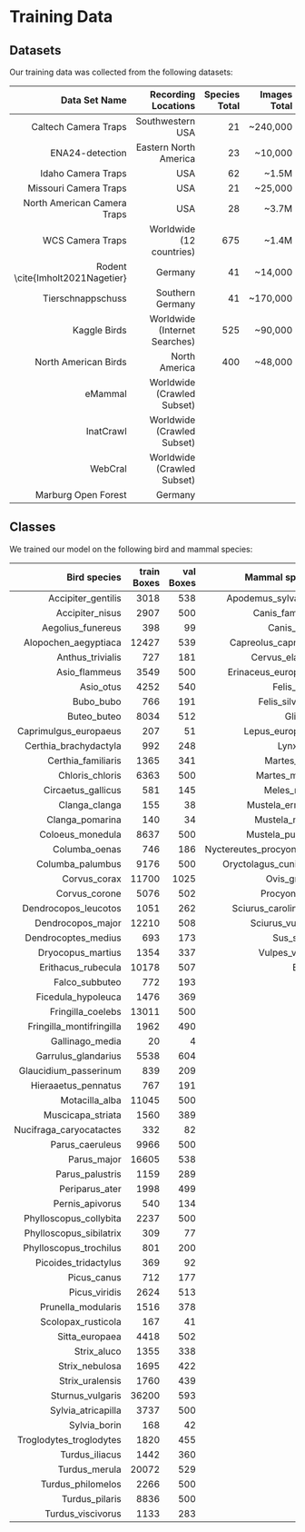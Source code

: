 # Training Data

## Datasets
Our training data was collected from the following datasets:

| Data Set Name                    | Recording Locations           | Species Total | Images Total | Relevant Species | Used Boxes | train Boxes | val/test Boxes |
|---------------------------------:|------------------------------:|--------------:|-------------:|-----------------:|-----------:|------------:|---------------:|
| Caltech Camera Traps             | Southwestern USA              | 21            | ~240,000     | 3                | 10,915     | 9,882       | 1,033          |
| ENA24-detection                  | Eastern North America         | 23            | ~10,000      | 5                | 2,232      | 1,788       | 444            |
| Idaho Camera Traps               | USA                           | 62            | ~1.5M        | 2                | 75,699     | 74,699      | 1000           |
| Missouri Camera Traps            | USA                           | 21            | ~25,000      | 8                | 11,517     | 9,768       | 1,749          |
| North American Camera Traps      | USA                           | 28            | ~3.7M        | 9                | 584,436    | 581,157     | 3,279          |
| WCS Camera Traps                 | Worldwide (12 countries)      | 675           | ~1.4M        | 7                | 10,820     | 9,805       | 1,015          |
| Rodent \cite{Imholt2021Nagetier} | Germany                       | 41            | ~14,000      | 25               | 14,327     | 12,645      | 1,682          |
| Tierschnappschuss                | Southern Germany              | 41            | ~170,000     | 18               | 140,635    | 135,675     | 4,960          |
| Kaggle Birds                     | Worldwide (Internet Searches) | 525           | ~90,000      | 6                | 1,104      | 886         | 218            |
| North American Birds             | North America                 | 400           | ~48,000      | 2                | 429        | 344         | 85             |
| eMammal                          | Worldwide (Crawled Subset)    |               |              | 16               | 13,485     | 11,140      | 2,345          |
| InatCrawl                        | Worldwide (Crawled Subset)    |               |              | 88               | 406,366    | 377,234     | 29,132         |
| WebCral                          | Worldwide (Crawled Subset)    |               |              | 7                | 1,414      | 1,135       | 279            |
| Marburg Open Forest              | Germany                       |               |              | 19               | 2,420      | 0           | 2,420          |


## Classes
We trained our model on the following bird and mammal species:


| Bird species             | train Boxes | val Boxes | Mammal species           | train Boxes | val Boxes |
|-------------------------:|------------:|----------:|-------------------------:|------------:|----------:|
| Accipiter_gentilis       |        3018 |       538 | Apodemus_sylvaticus      | 1135        | 283       |
| Accipiter_nisus          |        2907 |       500 | Canis_familiaris         | 9760        | 2170      |
| Aegolius_funereus        |         398 |        99 | Canis_lupus              | 11832       | 1614      |
| Alopochen_aegyptiaca     |       12427 |       539 | Capreolus_capreolus      | 52890       | 1741      |
| Anthus_trivialis         |         727 |       181 | Cervus_elaphus           | 299534      | 1505      |
| Asio_flammeus            |        3549 |       500 | Erinaceus_europaeus      | 4014        | 788       |
| Asio_otus                |        4252 |       540 | Felis_catus              | 47156       | 1096      |
| Bubo_bubo                |         766 |       191 | Felis_silvestris         | 611         | 149       |
| Buteo_buteo              |        8034 |       512 | Glis_glis                | 426         | 106       |
| Caprimulgus_europaeus    |         207 |        51 | Lepus_europaeus          | 7925        | 1699      |
| Certhia_brachydactyla    |         992 |       248 | Lynx_lynx                | 352         | 86        |
| Certhia_familiaris       |        1365 |       341 | Martes_foina             | 4401        | 697       |
| Chloris_chloris          |        6363 |       500 | Martes_martes            | 1273        | 314       |
| Circaetus_gallicus       |         581 |       145 | Meles_meles              | 4893        | 876       |
| Clanga_clanga            |         155 |        38 | Mustela_erminea          | 1007        | 251       |
| Clanga_pomarina          |         140 |        34 | Mustela_nivalis          | 893         | 220       |
| Coloeus_monedula         |        8637 |       500 | Mustela_putorius         | 332         | 82        |
| Columba_oenas            |         746 |       186 | Nyctereutes_procyonoides | 390         | 96        |
| Columba_palumbus         |        9176 |       500 | Oryctolagus_cuniculus    | 5022        | 1000      |
| Corvus_corax             |       11700 |      1025 | Ovis_gmelini             | 148         | 37        |
| Corvus_corone            |        5076 |       502 | Procyon_lotor            | 63470       | 1869      |
| Dendrocopos_leucotos     |        1051 |       262 | Sciurus_carolinensis     | 53743       | 1063      |
| Dendrocopos_major        |       12210 |       508 | Sciurus_vulgaris         | 11811       | 1128      |
| Dendrocoptes_medius      |         693 |       173 | Sus_scrofa               | 196089      | 2601      |
| Dryocopus_martius        |        1354 |       337 | Vulpes_vulpes            | 51067       | 1683      |
| Erithacus_rubecula       |       10178 |       507 | Empty                    | 128055      | 1678      |
| Falco_subbuteo           |         772 |       193 |                          |             |           |
| Ficedula_hypoleuca       |        1476 |       369 |                          |             |           |
| Fringilla_coelebs        |       13011 |       500 |                          |             |           |
| Fringilla_montifringilla |        1962 |       490 |                          |             |           |
| Gallinago_media          |          20 |         4 |                          |             |           |
| Garrulus_glandarius      |        5538 |       604 |                          |             |           |
| Glaucidium_passerinum    |         839 |       209 |                          |             |           |
| Hieraaetus_pennatus      |         767 |       191 |                          |             |           |
| Motacilla_alba           |       11045 |       500 |                          |             |           |
| Muscicapa_striata        |        1560 |       389 |                          |             |           |
| Nucifraga_caryocatactes  |         332 |        82 |                          |             |           |
| Parus_caeruleus          |        9966 |       500 |                          |             |           |
| Parus_major              |       16605 |       538 |                          |             |           |
| Parus_palustris          |        1159 |       289 |                          |             |           |
| Periparus_ater           |        1998 |       499 |                          |             |           |
| Pernis_apivorus          |         540 |       134 |                          |             |           |
| Phylloscopus_collybita   |        2237 |       500 |                          |             |           |
| Phylloscopus_sibilatrix  |         309 |        77 |                          |             |           |
| Phylloscopus_trochilus   |         801 |       200 |                          |             |           |
| Picoides_tridactylus     |         369 |        92 |                          |             |           |
| Picus_canus              |         712 |       177 |                          |             |           |
| Picus_viridis            |        2624 |       513 |                          |             |           |
| Prunella_modularis       |        1516 |       378 |                          |             |           |
| Scolopax_rusticola       |         167 |        41 |                          |             |           |
| Sitta_europaea           |        4418 |       502 |                          |             |           |
| Strix_aluco              |        1355 |       338 |                          |             |           |
| Strix_nebulosa           |        1695 |       422 |                          |             |           |
| Strix_uralensis          |        1760 |       439 |                          |             |           |
| Sturnus_vulgaris         |       36200 |       593 |                          |             |           |
| Sylvia_atricapilla       |        3737 |       500 |                          |             |           |
| Sylvia_borin             |         168 |        42 |                          |             |           |
| Troglodytes_troglodytes  |        1820 |       455 |                          |             |           |
| Turdus_iliacus           |        1442 |       360 |                          |             |           |
| Turdus_merula            |       20072 |       529 |                          |             |           |
| Turdus_philomelos        |        2266 |       500 |                          |             |           |
| Turdus_pilaris           |        8836 |       500 |                          |             |           |
| Turdus_viscivorus        |        1133 |       283 |                          |             |           |
